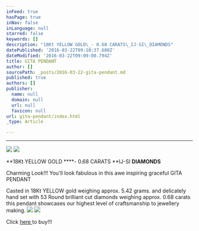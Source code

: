 ```yaml
---
inFeed: true
hasPage: true
inNav: false
inLanguage: null
starred: false
keywords: []
description: "18Kt YELLOW GOLD\_- 0.68 CARATS\_IJ-SI\_DIAMONDS"
datePublished: '2016-03-22T09:10:37.688Z'
dateModified: '2016-03-22T09:09:00.794Z'
title: GITA PENDANT
author: []
sourcePath: _posts/2016-03-22-gita-pendant.md
published: true
authors: []
publisher:
  name: null
  domain: null
  url: null
  favicon: null
url: gita-pendant/index.html
_type: Article

---
```

****
![](https://the-grid-user-content.s3-us-west-2.amazonaws.com/4e55b447-a786-452f-af0c-faf8409b137d.jpg)
![](https://the-grid-user-content.s3-us-west-2.amazonaws.com/3cd9f365-7fa7-409a-bd03-004a2a94f263.jpg)

**18Kt YELLOW GOLD ****- 0.68 CARATS **IJ-SI **DIAMONDS**

Charming Look!!! You'll look fabulous in this awe inspiring graceful GITA PENDANT

Casted in 18Kt YELLOW gold weighing approx. 5.42 grams. and delicately hand set with 53 Round brilliant cut diamonds weighing approx. 0.68 carats this pendant showcases our highest level of craftsmanship to jewellery making.
![](https://the-grid-user-content.s3-us-west-2.amazonaws.com/adac9ad9-fcdb-470e-a99b-5f986caceeb8.jpg)
![](https://the-grid-user-content.s3-us-west-2.amazonaws.com/f77a2e5b-39f8-43f4-aea2-3c45fbb04aef.jpg)

Click [here ][0]to buy!!!

  


[0]: http://www.solitairehouse.com/gita-pendant.html